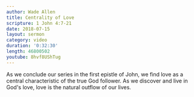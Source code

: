 ```yaml
---
author: Wade Allen
title: Centrality of Love
scripture: 1 John 4:7-21
date: 2018-07-15
layout: sermon
category: video
duration: '0:32:30' 
length: 46800502
youtube: 8hvf8UShTug 
---
```


As we conclude our series in the first epistle of John, we find love as a central characteristic of the true God follower. As we discover and live in God's love, love is the natural outflow of our lives.
